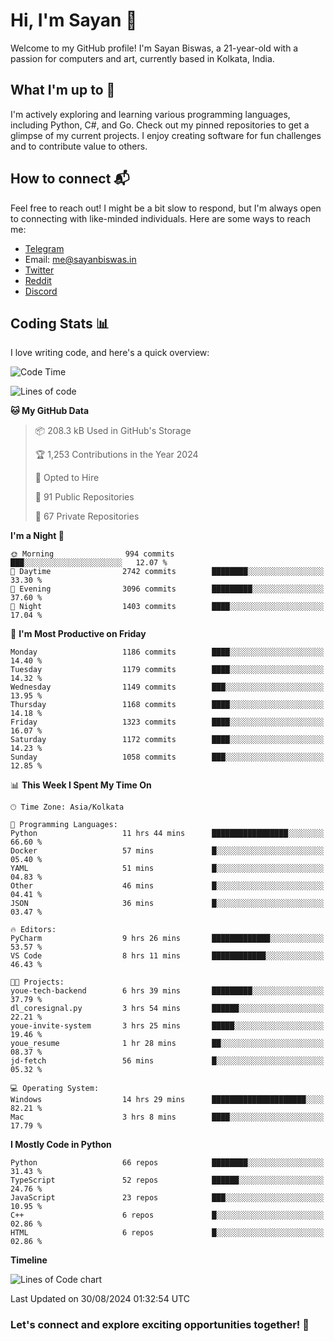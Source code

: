 # Hi, I'm Sayan 👋

Welcome to my GitHub profile! I'm Sayan Biswas, a 21-year-old with a passion for computers and art, currently based in Kolkata, India.

## What I'm up to 🚀

I'm actively exploring and learning various programming languages, including Python, C#, and Go. Check out my pinned repositories to get a glimpse of my current projects. I enjoy creating software for fun challenges and to contribute value to others.

## How to connect 📬

Feel free to reach out! I might be a bit slow to respond, but I'm always open to connecting with like-minded individuals. Here are some ways to reach me:

- [Telegram](https://t.me/dank_as_fuck)
- Email: [me@sayanbiswas.in](mailto:me@sayanbiswas.in)
- [Twitter](https://twitter.com/TheDankDel)
- [Reddit](https://www.reddit.com/user/dank_as_fuck_/)
- [Discord](https://discordapp.com/users/506536929152466945)

## Coding Stats 📊

I love writing code, and here's a quick overview:

<!--START_SECTION:waka-->
![Code Time](http://img.shields.io/badge/Code%20Time-1%2C700%20hrs%2034%20mins-blue)

![Lines of code](https://img.shields.io/badge/From%20Hello%20World%20I%27ve%20Written-5.9%20million%20lines%20of%20code-blue)

**🐱 My GitHub Data** 

> 📦 208.3 kB Used in GitHub's Storage 
 > 
> 🏆 1,253 Contributions in the Year 2024
 > 
> 💼 Opted to Hire
 > 
> 📜 91 Public Repositories 
 > 
> 🔑 67 Private Repositories 
 > 
**I'm a Night 🦉** 

```text
🌞 Morning                994 commits         ███░░░░░░░░░░░░░░░░░░░░░░   12.07 % 
🌆 Daytime                2742 commits        ████████░░░░░░░░░░░░░░░░░   33.30 % 
🌃 Evening                3096 commits        █████████░░░░░░░░░░░░░░░░   37.60 % 
🌙 Night                  1403 commits        ████░░░░░░░░░░░░░░░░░░░░░   17.04 % 
```
📅 **I'm Most Productive on Friday** 

```text
Monday                   1186 commits        ████░░░░░░░░░░░░░░░░░░░░░   14.40 % 
Tuesday                  1179 commits        ████░░░░░░░░░░░░░░░░░░░░░   14.32 % 
Wednesday                1149 commits        ███░░░░░░░░░░░░░░░░░░░░░░   13.95 % 
Thursday                 1168 commits        ████░░░░░░░░░░░░░░░░░░░░░   14.18 % 
Friday                   1323 commits        ████░░░░░░░░░░░░░░░░░░░░░   16.07 % 
Saturday                 1172 commits        ████░░░░░░░░░░░░░░░░░░░░░   14.23 % 
Sunday                   1058 commits        ███░░░░░░░░░░░░░░░░░░░░░░   12.85 % 
```


📊 **This Week I Spent My Time On** 

```text
🕑︎ Time Zone: Asia/Kolkata

💬 Programming Languages: 
Python                   11 hrs 44 mins      █████████████████░░░░░░░░   66.60 % 
Docker                   57 mins             █░░░░░░░░░░░░░░░░░░░░░░░░   05.40 % 
YAML                     51 mins             █░░░░░░░░░░░░░░░░░░░░░░░░   04.83 % 
Other                    46 mins             █░░░░░░░░░░░░░░░░░░░░░░░░   04.41 % 
JSON                     36 mins             █░░░░░░░░░░░░░░░░░░░░░░░░   03.47 % 

🔥 Editors: 
PyCharm                  9 hrs 26 mins       █████████████░░░░░░░░░░░░   53.57 % 
VS Code                  8 hrs 11 mins       ████████████░░░░░░░░░░░░░   46.43 % 

🐱‍💻 Projects: 
youe-tech-backend        6 hrs 39 mins       █████████░░░░░░░░░░░░░░░░   37.79 % 
dl_coresignal.py         3 hrs 54 mins       ██████░░░░░░░░░░░░░░░░░░░   22.21 % 
youe-invite-system       3 hrs 25 mins       █████░░░░░░░░░░░░░░░░░░░░   19.46 % 
youe_resume              1 hr 28 mins        ██░░░░░░░░░░░░░░░░░░░░░░░   08.37 % 
jd-fetch                 56 mins             █░░░░░░░░░░░░░░░░░░░░░░░░   05.32 % 

💻 Operating System: 
Windows                  14 hrs 29 mins      █████████████████████░░░░   82.21 % 
Mac                      3 hrs 8 mins        ████░░░░░░░░░░░░░░░░░░░░░   17.79 % 
```

**I Mostly Code in Python** 

```text
Python                   66 repos            ████████░░░░░░░░░░░░░░░░░   31.43 % 
TypeScript               52 repos            ██████░░░░░░░░░░░░░░░░░░░   24.76 % 
JavaScript               23 repos            ███░░░░░░░░░░░░░░░░░░░░░░   10.95 % 
C++                      6 repos             █░░░░░░░░░░░░░░░░░░░░░░░░   02.86 % 
HTML                     6 repos             █░░░░░░░░░░░░░░░░░░░░░░░░   02.86 % 
```



**Timeline**

![Lines of Code chart](https://raw.githubusercontent.com/Dank-del/Dank-del/main/assets/bar_graph.png)


 Last Updated on 30/08/2024 01:32:54 UTC
<!--END_SECTION:waka-->

### Let's connect and explore exciting opportunities together! 🚀
